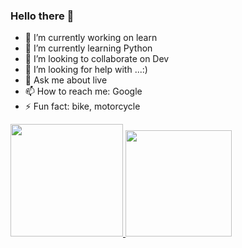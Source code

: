 ### Hello there 👋

- 🔭 I’m currently working on learn
- 🌱 I’m currently learning Python
- 👯 I’m looking to collaborate on Dev
- 🤔 I’m looking for help with ...:)
- 💬 Ask me about live
- 📫 How to reach me: Google
- ⚡ Fun fact: bike, motorcycle


<div>
    <a href="https://github.com/borthpoa/">
<img height="180em" src="https://github-readme-stats.vercel.app/api?username=borthpoa&show_icons=true&theme=dark"/>
<img height="170em" src="https://github-readme-stats.vercel.app/api/top-langs/?username=borthpoa&show_icons=true&theme=dark"/>
  </div>
